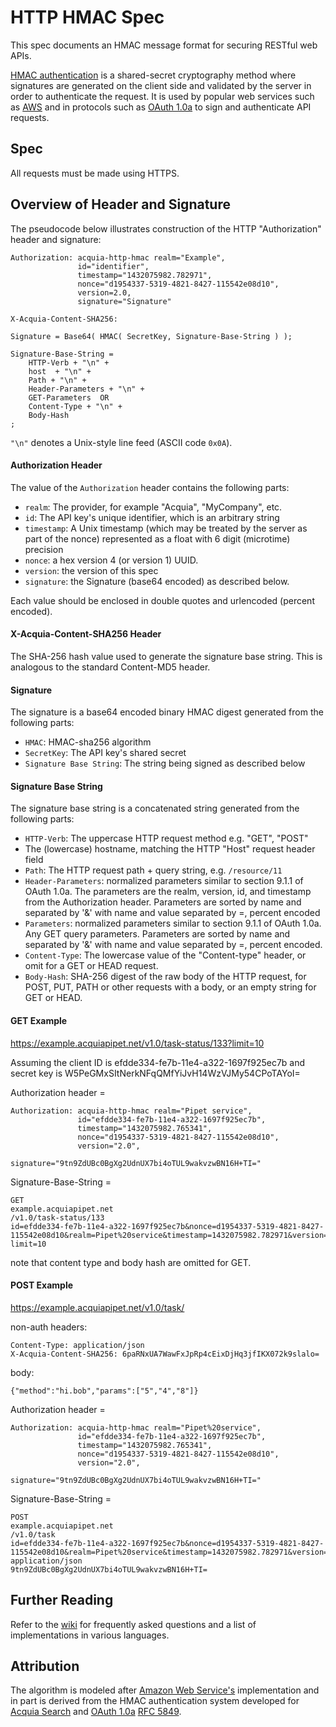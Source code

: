 # HTTP HMAC Spec

This spec documents an HMAC message format for securing RESTful web APIs.

[HMAC authentication](http://en.wikipedia.org/wiki/Hash-based_message_authentication_code)
is a shared-secret cryptography method where signatures are generated on the
client side and validated by the server in order to authenticate the request. It
is used by popular web services such as [AWS](http://docs.aws.amazon.com/AmazonS3/latest/dev/RESTAuthentication.html)
and in protocols such as [OAuth 1.0a](http://oauth.net/core/1.0a/) to sign and
authenticate API requests.

## Spec

All requests must be made using HTTPS.

## Overview of Header and Signature

The pseudocode below illustrates construction of the HTTP "Authorization" header and signature:

```
Authorization: acquia-http-hmac realm="Example",
               id="identifier",
               timestamp="1432075982.782971",
               nonce="d1954337-5319-4821-8427-115542e08d10",
               version=2.0,
               signature="Signature"

X-Acquia-Content-SHA256:

Signature = Base64( HMAC( SecretKey, Signature-Base-String ) );

Signature-Base-String =
    HTTP-Verb + "\n" +
    host  + "\n" +
    Path + "\n" +
    Header-Parameters + "\n" +
    GET-Parameters  OR
    Content-Type + "\n" +
    Body-Hash
;
```

`"\n"` denotes a Unix-style line feed (ASCII code `0x0A`).

#### Authorization Header

The value of the `Authorization` header contains the following parts:

* `realm`: The provider, for example "Acquia", "MyCompany", etc.
* `id`: The API key's unique identifier, which is an arbitrary string
* `timestamp`: A Unix timestamp (which may be treated by the server as part of the nonce) represented as a float with 6 digit (microtime) precision
* `nonce`:  a hex version 4 (or version 1) UUID.
* `version`: the version of this spec
* `signature`: the Signature (base64 encoded) as described below.

Each value should be enclosed in double quotes and urlencoded (percent encoded).

#### X-Acquia-Content-SHA256 Header

The SHA-256 hash value used to generate the signature base string. This is analogous to the standard Content-MD5 header.

#### Signature

The signature is a base64 encoded binary HMAC digest generated from the
following parts:

* `HMAC`: HMAC-sha256 algorithm
* `SecretKey`: The API key's shared secret
* `Signature Base String`: The string being signed as described below

#### Signature Base String

The signature base string is a concatenated string generated from the following parts:

* `HTTP-Verb`: The uppercase HTTP request method e.g. "GET", "POST"
*  The (lowercase) hostname, matching the HTTP "Host" request header field
* `Path`: The HTTP request path + query string, e.g. `/resource/11`
* `Header-Parameters`: normalized parameters similar to section 9.1.1 of OAuth 1.0a.  The parameters are the realm, version, id, and timestamp from the Authorization header. Parameters are sorted by name and separated by '&' with name and value separated by =, percent encoded
* `Parameters`: normalized parameters similar to section 9.1.1 of OAuth 1.0a.  Any GET query parameters.  Parameters are sorted by name and separated by '&' with name and value separated by =, percent encoded.
* `Content-Type`: The lowercase value of the "Content-type" header, or omit for a GET or HEAD request.
* `Body-Hash`: SHA-256 digest of the raw body of the HTTP request, for POST, PUT, PATH or other requests with a body, or an empty string for GET or HEAD.

#### GET Example

https://example.acquiapipet.net/v1.0/task-status/133?limit=10

Assuming the client ID is efdde334-fe7b-11e4-a322-1697f925ec7b and secret key is W5PeGMxSItNerkNFqQMfYiJvH14WzVJMy54CPoTAYoI=

Authorization header =
```
Authorization: acquia-http-hmac realm="Pipet service",
               id="efdde334-fe7b-11e4-a322-1697f925ec7b",
               timestamp="1432075982.765341",
               nonce="d1954337-5319-4821-8427-115542e08d10",
               version="2.0",
               signature="9tn9ZdUBc0BgXg2UdnUX7bi4oTUL9wakvzwBN16H+TI="
```

Signature-Base-String =
```
GET
example.acquiapipet.net
/v1.0/task-status/133
id=efdde334-fe7b-11e4-a322-1697f925ec7b&nonce=d1954337-5319-4821-8427-115542e08d10&realm=Pipet%20service&timestamp=1432075982.782971&version=2.0
limit=10
```

note that content type and body hash are omitted for GET.

#### POST Example

https://example.acquiapipet.net/v1.0/task/

non-auth headers:
```
Content-Type: application/json
X-Acquia-Content-SHA256: 6paRNxUA7WawFxJpRp4cEixDjHq3jfIKX072k9slalo=
```

body:
```
{"method":"hi.bob","params":["5","4","8"]}
```

Authorization header =
```
Authorization: acquia-http-hmac realm="Pipet%20service",
               id="efdde334-fe7b-11e4-a322-1697f925ec7b",
               timestamp="1432075982.765341",
               nonce="d1954337-5319-4821-8427-115542e08d10",
               version="2.0",
               signature="9tn9ZdUBc0BgXg2UdnUX7bi4oTUL9wakvzwBN16H+TI="
```

Signature-Base-String =
```
POST
example.acquiapipet.net
/v1.0/task
id=efdde334-fe7b-11e4-a322-1697f925ec7b&nonce=d1954337-5319-4821-8427-115542e08d10&realm=Pipet%20service&timestamp=1432075982.782971&version=2.0
application/json
9tn9ZdUBc0BgXg2UdnUX7bi4oTUL9wakvzwBN16H+TI=
```


## Further Reading

Refer to the [wiki](https://github.com/acquia/http-hmac-spec/wiki)
for frequently asked questions and a list of implementations in various languages.

## Attribution

The algorithm is modeled after [Amazon Web Service's](http://docs.aws.amazon.com/AmazonS3/latest/dev/RESTAuthentication.html)
implementation and in part is derived from the HMAC authentication system
developed for [Acquia Search](https://www.acquia.com/products-services/acquia-network/cloud-services/acquia-search) and [OAuth 1.0a](http://oauth.net/core/1.0a/) [RFC 5849](http://tools.ietf.org/html/rfc5849).
